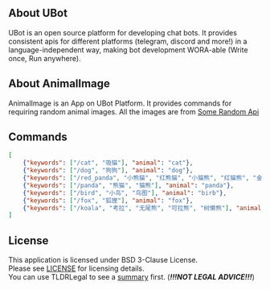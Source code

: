 ## About UBot
UBot is an open source platform for developing chat bots. It provides consistent apis for different platforms (telegram, discord and more!) in a language-independent way, making bot development WORA-able (Write once, Run anywhere).

## About AnimalImage
AnimalImage is an App on UBot Platform. It provides commands for requiring random animal images. All the images are from [Some Random Api](https://some-random-api.ml/)

## Commands
```json
[
    {"keywords": ["/cat", "吸猫"], "animal": "cat"},
    {"keywords": ["/dog", "狗狗"], "animal": "dog"},
    {"keywords": ["/red_panda", "小熊猫", "红熊猫", "小猫熊", "红猫熊", "金狗"], "animal": "red_panda"},
    {"keywords": ["/panda", "熊猫", "猫熊"], "animal": "panda"},
    {"keywords": ["/bird", "小鸟", "鸟图"], "animal": "birb"},
    {"keywords": ["/fox", "狐狸"], "animal": "fox"},
    {"keywords": ["/koala", "考拉", "无尾熊", "可拉熊", "树懒熊"], "animal": "koala"}
]
```

## License
This application is licensed under BSD 3-Clause License.  
Please see [LICENSE](LICENSE.md) for licensing details.  
You can use TLDRLegal to see a [summary](https://www.tldrlegal.com/l/bsd3) first. (***!!!NOT LEGAL ADVICE!!!***)